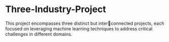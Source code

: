 # Three-Industry-Project
 This project encompasses three distinct but interconnected projects, each focused on leveraging machine learning techniques to address critical challenges in different domains.
